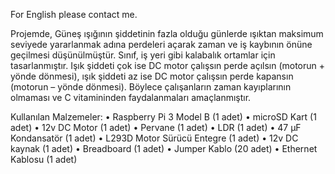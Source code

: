 For English please contact me.

  Projemde, Güneş ışığının şiddetinin fazla olduğu günlerde ışıktan maksimum seviyede yararlanmak adına perdeleri açarak zaman ve iş kaybının önüne geçilmesi düşünülmüştür. Sınıf, iş yeri gibi kalabalık ortamlar için tasarlanmıştır. Işık şiddeti çok ise DC motor çalışsın perde açılsın (motorun + yönde dönmesi), ışık şiddeti az ise DC motor çalışsın perde kapansın (motorun – yönde dönmesi). Böylece çalışanların zaman kayıplarının olmaması ve C vitamininden faydalanmaları amaçlanmıştır. 

Kullanılan Malzemeler:
•	Raspberry Pi 3 Model B (1 adet)
•	microSD Kart (1 adet)
•	12v DC Motor (1 adet)
•	Pervane (1 adet)
•	LDR (1 adet)
•	47 µF Kondansatör (1 adet)
•	L293D Motor Sürücü Entegre (1 adet)
•	12v DC kaynak (1 adet)
•	Breadboard (1 adet)
•	Jumper Kablo (20 adet)
•	Ethernet Kablosu (1 adet)
